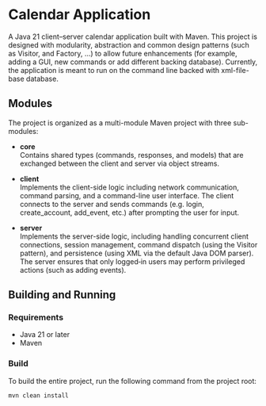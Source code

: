# Calendar Application

A Java 21 client–server calendar application built with Maven. This project is designed with modularity, abstraction and common design patterns (such as Visitor, and Factory, ...) to allow future enhancements (for example, adding a GUI, new commands or add different backing database). Currently, the application is meant to run on the command line backed with xml-file-base database.

## Modules

The project is organized as a multi-module Maven project with three sub-modules:

- **core**  
  Contains shared types (commands, responses, and models) that are exchanged between the client and server via object streams.

- **client**  
  Implements the client-side logic including network communication, command parsing, and a command-line user interface. The client connects to the server and sends commands (e.g. login, create_account, add_event, etc.) after prompting the user for input.

- **server**  
  Implements the server-side logic, including handling concurrent client connections, session management, command dispatch (using the Visitor pattern), and persistence (using XML via the default Java DOM parser). The server ensures that only logged‐in users may perform privileged actions (such as adding events).

## Building and Running

### Requirements

- Java 21 or later
- Maven

### Build

To build the entire project, run the following command from the project root:

```bash
mvn clean install
